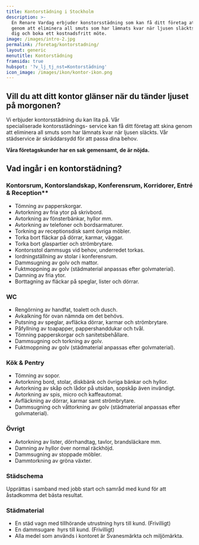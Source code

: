 ```yaml
---
title: Kontorstädning i Stockholm
description: >-
  En Renare Vardag erbjuder konstorsstädning som kan få ditt företag att skina
  genom att eliminera all smuts som har lämnats kvar när ljusen släckts. Hör av
  dig och boka ett kostnadsfritt möte.
image: /images/intro-2.jpg
permalink: /foretag/kontorstadning/
layout: generic
menutitle: Kontorstädning
framsida: true
hubspot: '?v_lj_tj_nst=Kontorstädning'
icon_image: /images/ikon/kontor-ikon.png
---
```


## Vill du att ditt kontor glänser när du tänder ljuset på morgonen?

Vi erbjuder kontorsstädning du kan lita på. Vår specialiserade kontorsstädnings- service kan få ditt företag att skina genom att eliminera all smuts som har lämnats kvar när ljusen släckts. Vår städservice är skräddarsydd för att passa dina behov.

**Våra företagskunder har en sak gemensamt, de är nöjda.**

## Vad ingår i en kontorstädning?

### Kontorsrum, Kontorslandskap, Konferensrum, Korridorer, Entré & Reception\*\*

* Tömning av papperskorgar.
* Avtorkning av fria ytor på skrivbord.
* Avtorkning av fönsterbänkar, hyllor mm.
* Avtorkning av telefoner och bordsarmaturer.
* Torkning av receptionsdisk samt övriga möbler.
* Torka bort fläckar på dörrar, karmar, väggar.
* Torka bort glaspartier och strömbrytare.
* Kontorsstol dammsugs vid behov, underredet torkas.
* Iordningställning av stolar i konferensrum.
* Dammsugning av golv och mattor.
* Fuktmoppning av golv (städmaterial anpassas efter golvmaterial).
* Damning av fria ytor.
* Borttagning av fläckar på speglar, lister och dörrar.

### WC

* Rengörning av handfat, toalett och dusch.
* Avkalkning för ovan nämnda om det behövs.
* Putsning av speglar, avfläcka dörrar, karmar och strömbrytare.
* Påfyllning av toapapper, pappershanddukar och tvål.
* Tömning papperskorgar och sanitetsbehållare.
* Dammsugning och torkning av golv.
* Fuktmoppning av golv (städmaterial anpassas efter golvmaterial).

### Kök & Pentry

* Tömning av sopor.
* Avtorkning bord, stolar, diskbänk och övriga bänkar och hyllor.
* Avtorkning av skåp och lådor på utsidan, sopskåp även invändigt.
* Avtorkning av spis, micro och kaffeautomat.
* Avfläckning av dörrar, karmar samt strömbrytare.
* Dammsugning och våttorkning av golv (städmaterial anpassas efter golvmaterial).

### Övrigt

* Avtorkning av lister, dörrhandtag, tavlor, brandsläckare mm.
* Damning av hyllor över normal räckhöjd.
* Dammsugning av stoppade möbler.
* Dammtorkning av gröna växter.

### Städschema

Upprättas i samband med jobb start och samråd med kund för att åstadkomma det bästa resultat.

### Städmaterial

* En städ vagn med tillhörande utrustning hyrs till kund. (Frivilligt)
* En dammsugare  hyrs till kund. (Frivilligt)
* Alla medel som används i kontoret är Svanesmärkta och miljömärkta.
